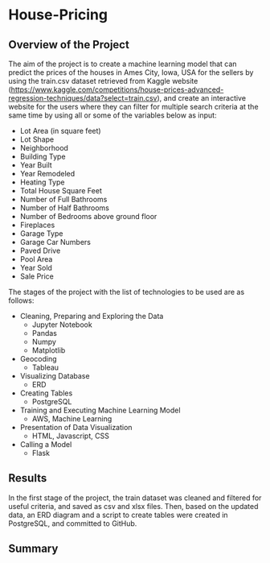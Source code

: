 # House-Pricing

## Overview of the Project

The aim of the project is to create a machine learning model that can predict the prices of the houses
in Ames City, Iowa, USA for the sellers by using the train.csv dataset retrieved from Kaggle website 
(https://www.kaggle.com/competitions/house-prices-advanced-regression-techniques/data?select=train.csv), 
and create an interactive website for the users where they can filter for multiple search criteria at 
the same time by using all or some of the variables below as input:

- Lot Area (in square feet)
- Lot Shape
- Neighborhood
- Building Type
- Year Built
- Year Remodeled
- Heating Type
- Total House Square Feet
- Number of Full Bathrooms
- Number of Half Bathrooms
- Number of Bedrooms above ground floor
- Fireplaces
- Garage Type
- Garage Car Numbers
- Paved Drive
- Pool Area
- Year Sold
- Sale Price

The stages of the project with the list of technologies to be used are as follows:

- Cleaning, Preparing and Exploring the Data
	* Jupyter Notebook
	* Pandas
	* Numpy
	* Matplotlib
- Geocoding 
	* Tableau
- Visualizing Database
	* ERD
- Creating Tables
	* PostgreSQL
- Training and Executing Machine Learning Model
	* AWS, Machine Learning
- Presentation of Data Visualization
	* HTML, Javascript, CSS
- Calling a Model
	* Flask

## Results

In the first stage of the project, the train dataset was cleaned and filtered for useful criteria,
and saved as csv and xlsx files. Then, based on the updated data, an ERD diagram and a script to create
tables were created in PostgreSQL, and committed to GitHub.  

## Summary 
